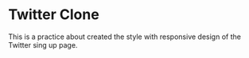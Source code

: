 # Twitter Clone
 This is a practice about created the style with responsive design of the Twitter sing up page. 
